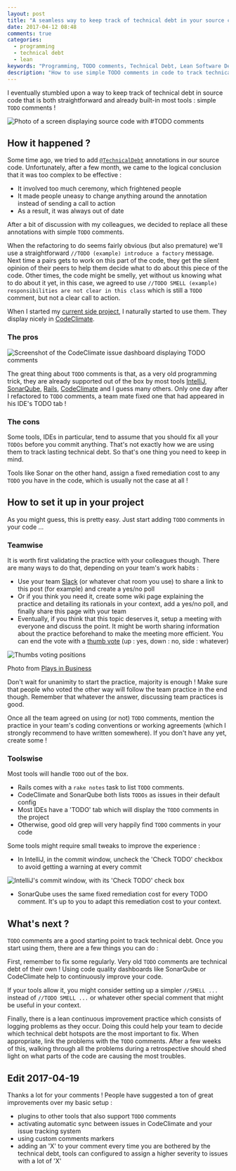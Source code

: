 ```yaml
---
layout: post
title: "A seamless way to keep track of technical debt in your source code"
date: 2017-04-12 08:48
comments: true
categories:
  - programming
  - technical debt
  - lean
keywords: "Programming, TODO comments, Technical Debt, Lean Software Development, Tracking Technical debt"
description: "How to use simple TODO comments in code to track technical debt"
---
```

I eventually stumbled upon a way to keep track of technical debt in source code that is both straightforward and already built-in most tools : simple `TODO` comments !

![Photo of a screen displaying source code with #TODO comments]({{site.url}}/imgs/2017-04-12-a-seamless-way-to-keep-track-of-technical-debt-in-your-source-code/todo-comment.jpg)

## How it happened ?

Some time ago, we tried to add [`@TechnicalDebt`](/a-plan-for-technical-debt-lean-software-development-part-7/) annotations in our source code. Unfortunately, after a few month, we came to the logical conclusion that it was too complex to be effective :

* It involved too much ceremony, which frightened people
* It made people uneasy to change anything around the annotation instead of sending a call to action
* As a result, it was always out of date

After a bit of discussion with my colleagues, we decided to replace all these annotations with simple `TODO` comments.

When the refactoring to do seems fairly obvious (but also premature) we'll use a straightforward `//TODO (example) introduce a factory` message. Next time a pairs gets to work on this part of the code, they get the silent opinion of their peers to help them decide what to do about this piece of the code. Other times, the code might be smelly, yet without us knowing what to do about it yet, in this case, we agreed to use `//TODO SMELL (example) responsibilities are not clear in this class` which is still a `TODO` comment, but not a clear call to action.

When I started my [current side project](https://github.com/philou/planning-poker), I naturally started to use them. They display nicely in [CodeClimate](https://codeclimate.com/github/philou/planning-poker/issues).

### The pros

![Screenshot of the CodeClimate issue dashboard displaying TODO comments]({{site.url}}/imgs/2017-04-12-a-seamless-way-to-keep-track-of-technical-debt-in-your-source-code/codeclimate.jpg)

The great thing about `TODO` comments is that, as a very old programming trick, they are already supported out of the box by most tools [IntelliJ](https://www.jetbrains.com/), [SonarQube](https://www.sonarqube.org/), [Rails](http://rubyonrails.org/), [CodeClimate](https://codeclimate.com) and I guess many others. Only one day after I refactored to `TODO` comments, a team mate fixed one that had appeared in his IDE's TODO tab !

### The cons

Some tools, IDEs in particular, tend to assume that you should fix all your `TODOs` before you commit anything. That's not exactly how we are using them to track lasting technical debt. So that's one thing you need to keep in mind.

Tools like Sonar on the other hand, assign a fixed remediation cost to any `TODO` you have in the code, which is usually not the case at all !

## How to set it up in your project

As you might guess, this is pretty easy. Just start adding `TODO` comments in your code ...

### Teamwise

It is worth first validating the practice with your colleagues though. There are many ways to do that, depending on your team's work habits :

* Use your team [Slack](https://slack.com/) (or whatever chat room you use) to share a link to this post (for example) and create a yes/no poll
* Or if you think you need it, create some wiki page explaining the practice and detailing its rationals in your context, add a yes/no poll, and finally share this page with your team
* Eventually, if you think that this topic deserves it, setup a meeting with everyone and discuss the point. It might be worth sharing information about the practice beforehand to make the meeting more efficient. You can end the vote with a [thumb vote](http://www.plays-in-business.com/thumb-voting/) (up : yes, down : no, side : whatever)

![Thumbs voting positions]({{site.url}}/imgs/2017-04-12-a-seamless-way-to-keep-track-of-technical-debt-in-your-source-code/thumb-vote.jpg)<div class="image-credits">Photo from [Plays in Business](http://www.plays-in-business.com/thumb-voting/)</div>

Don't wait for unanimity to start the practice, majority is enough ! Make sure that people who voted the other way will follow the team practice in the end though. Remember that whatever the answer, discussing team practices is good.

Once all the team agreed on using (or not) `TODO` comments, mention the practice in your team's coding conventions or working agreements (which I strongly recommend to have written somewhere). If you don't have any yet, create some !

### Toolswise

Most tools will handle `TODO` out of the box.

* Rails comes with a `rake notes` task to list `TODO` comments.
* CodeClimate and SonarQube both lists `TODOs` as issues in their default config
* Most IDEs have a 'TODO' tab which will display the `TODO` comments in the project
* Otherwise, good old grep will very happily find `TODO` comments in your code

Some tools might require small tweaks to improve the experience :

* In IntelliJ, in the commit window, uncheck the 'Check TODO' checkbox to avoid getting a warning at every commit

![IntelliJ's commit window, with its 'Check TODO' check box]({{site.url}}/imgs/2017-04-12-a-seamless-way-to-keep-track-of-technical-debt-in-your-source-code/intellij-commit.jpg)

* SonarQube uses the same fixed remediation cost for every TODO comment. It's up to you to adapt this remediation cost to your context.

## What's next ?

`TODO` comments are a good starting point to track technical debt. Once you start using them, there are a few things you can do :

First, remember to fix some regularly. Very old `TODO` comments are technical debt of their own ! Using code quality dashboards like SonarQube or CodeClimate help to continuously improve your code.

If your tools allow it, you might consider setting up a simpler `//SMELL ...` instead of `//TODO SMELL ...` or whatever other special comment that might be useful in your context.

Finally, there is a lean continuous improvement practice which consists of logging problems as they occur. Doing this could help your team to decide which technical debt hotspots are the most important to fix. When appropriate, link the problems with the `TODO` comments. After a few weeks of this, walking through all the problems during a retrospective should shed light on what parts of the code are causing the most troubles.

## Edit 2017-04-19

Thanks a lot for your comments ! People have suggested a ton of great improvements over my basic setup :

* plugins to other tools that also support `TODO` comments
* activating automatic sync between issues in CodeClimate and your issue tracking system
* using custom comments markers
* adding an 'X' to your comment every time you are bothered by the technical debt, tools can configured to assign a higher severity to issues with a lot of 'X'
